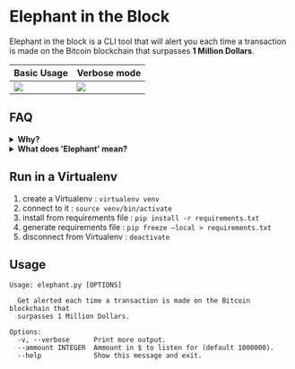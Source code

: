 # Elephant in the Block

Elephant in the block is a CLI tool that will alert you each time a transaction is made on the Bitcoin blockchain that surpasses **1 Million Dollars**.

| Basic Usage  | Verbose mode |
| ------------- | ------------- |
| <img src="https://i.imgur.com/m8SoDjD.png">  | <img src="https://i.imgur.com/Gbz35Di.png">  |
## FAQ

<details>
<summary> <b> Why? </b> </summary>
Because it's fun, and exciting to a certain extent.
</details>

<details>
<summary> <b> What does 'Elephant' mean? </b> </summary>
I find it really interesting how elphants hold tails when walking in a line (just like a blockchain right ?), so this tool is called Elephant in the block because it will help you catch that big Elephant.
<img src="https://i.imgur.com/Phgx3Sm.jpeg">
</details>

## Run in a Virtualenv

1. create a Virtualenv : `virtualenv venv`
2. connect to it : `source venv/bin/activate`
3. install from requirements file : `pip install -r requirements.txt`
4. generate requirements file : `pip freeze —local > requirements.txt`
5. disconnect from Virtualenv : `deactivate`

## Usage
```
Usage: elephant.py [OPTIONS]

  Get alerted each time a transaction is made on the Bitcoin blockchain that
  surpasses 1 Million Dollars.

Options:
  -v, --verbose      Print more output.
  --ammount INTEGER  Ammount in $ to listen for (default 1000000).
  --help             Show this message and exit.
```